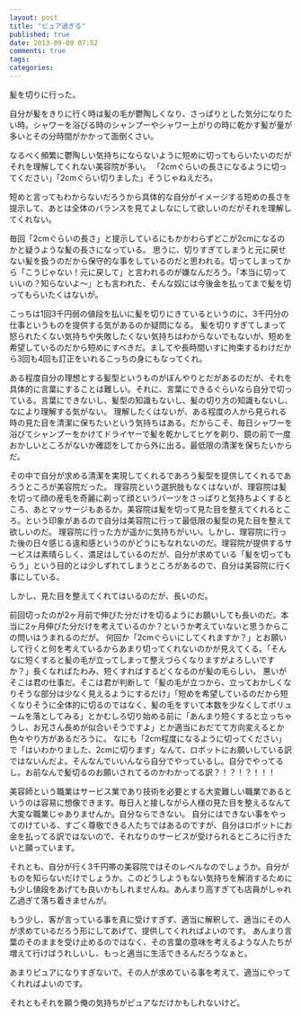 ```yaml
---
layout: post
title: "ピュア過ぎる"
published: true
date: 2013-09-09 07:52
comments: true
tags: 
categories: 
---
```


髪を切りに行った。

自分が髪をきりに行く時は髪の毛が鬱陶しくなり、さっぱりとした気分になりたい時。シャワーを浴びる時のシャンプーやシャワー上がりの時に乾かす髪が量が多いとその分時間がかかって面倒くさい。

なるべく頻繁に鬱陶しい気持ちにならないように短めに切ってもらいたいのだがそれを理解してくれない美容院が多い。
「2cmぐらいの長さになるように切ってください」「2cmぐらい切りました」そうじゃねえだろ。

短めと言ってもわからないだろうから具体的な自分がイメージする短めの長さを提示して、あとは全体のバランスを見てよしなにして欲しいのだがそれを理解してくれない。

毎回「2cmぐらいの長さ」と提示しているにもかかわらずどこが2cmになるのかと疑うような髪の長さになっている。
思うに、切りすぎてしまうと元に戻せない髪を扱うのだから保守的な事をしているのだと思われる。切ってしまってから「こうじゃない！元に戻して」と言われるのが嫌なんだろう。「本当に切っていいの？知らないよ〜」とも言われた、そんな奴には今後金を払ってまで髪を切ってもらいたくはないが。

こっちは1回3千円弱の値段を払いに髪を切りにきているというのに、3千円分の仕事というものを提供する気があるのか疑問になる。
髪を切りすぎてしまって怒られたくない気持ちや失敗したくない気持ちはわからないでもないが、短めを希望しているのだから短めにすべきだ。ましてや長時間いすに拘束するわけだから3回も4回も訂正をいれるこっちの身にもなってくれ。

ある程度自分の理想とする髪型というものがぼんやりとだがあるのだが、それを具体的に言葉にすることは難しい。それに、言葉にできるぐらいなら自分で切っている。言葉にできないし、髪型の知識もないし、髪の切り方の知識もないし、なにより理解する気がない。
理解したくはないが、ある程度の人から見られる時の見た目を清潔に保ちたいという気持ちはある。だからこそ、毎日シャワーを浴びてシャンプーをかけてドライヤーで髪を乾かしてヒゲを剃り、鏡の前で一度おかしいところがないか確認をしてから外に出る。最低限の清潔を保ちたいからだ。

その中で自分が求める清潔を実現してくれるであろう髪型を提供してくれるであろうところが美容院だった。
理容院という選択肢もなくはないが、理容院は髪を切って顔の産毛を奇麗に剃って顔というパーツをさっぱりと気持ちよくするところ、あとマッサージもあるか。美容院は髪を切って見た目を整えてくれるところ。という印象があるので自分は美容院に行って最低限の髪型の見た目を整えて欲しいのだ。
理容院に行った方が遥かに気持ちがいい。しかし、理容院に行った後の日々感じる違和感というのがどうにもなれないのだ。理容院が提供するサービスは素晴らしく、満足はしているのだが、自分が求めている「髪を切ってもらう」という目的とは少しずれてしまうところがあるので、自分は美容院に行く事にしている。

しかし、見た目を整えてくれてはいるのだが、長いのだ。

前回切ったのが2ヶ月前で伸びた分だけを切るようにお願いしても長いのだ。本当に2ヶ月伸びた分だけを考えているのか？というか考えていないと思うからこの問いはうまれるのだが。
何回か「2cmぐらいにしてくれますか？」とお願いして行くと何を考えているからあまり切ってくれないのかが見えてくる。「そんなに短くすると髪の毛が立ってしまって整えづらくなりますがよろしいですか？」長くなればたわみ、短くすればするどくなるのが髪の毛らしい。
悪いがそこは君の仕事だ。そこは君が判断して「髪の毛が立つから、立っておかしくなりそうな部分は少なく見えるようにするだけ」「短めを希望しているのだから短くなりそうに全体的に切るのではなく、髪の毛をすいて本数を少なくしてボリュームを落としてみる」とかむしろ切り始める前に「あんまり短くすると立っちゃうし、お兄さん長めが似合いそうですよ」とか適当におだてて方向変えるとか色々やり方があるだろうに。
なにも「2cm程度になるように切ってください」で「はいわかりました、2cmに切ります」なんて、ロボットにお願いしている訳ではないんだよ。そんなんでいいんなら自分でやっているし。自分でやってるし。お前なんで髪切るのお願いされてるのかわかってる訳？！？！？！！！

美容師という職業はサービス業であり技術を必要とする大変難しい職業であるというのは容易に想像できます。毎日人と接しながら人様の見た目を整えるなんて大変な職業じゃありませんか。自分ならできない。
自分にはできない事をやってのけている、すごく尊敬できる人たちではあるのですが、自分はロボットにお金を払ってる訳ではないので、それなりのサービスが受けられるところに行きたいと願っています。

それとも、自分が行く3千円帯の美容院ではそのレベルなのでしょうか。自分がものを知らないだけでしょうか。このどうしようもない気持ちを解消するためにも少し値段をあげても良いかもしれませんね。あんまり高すぎても店員がしゃれ乙過ぎて落ち着きませんが。

もう少し、客が言っている事を真に受けすぎず、適当に解釈して、適当にその人が求めているだろう形にしてあげて、提供してくれればよいのです。
あんまり言葉のそのままを受け止めるのではなく、その言葉の意味を考えるような人たちが増えて行けばうれしいし、もっと適当に生活できるんだろうなぁと。

あまりピュアになりすぎないで。その人が求めている事を考えて、適当にやってくれればよいのです。

それともそれを願う俺の気持ちがピュアなだけかもしれないけど。
